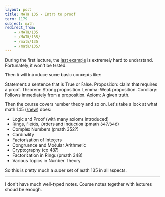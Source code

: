 ```yaml
---
layout: post
title: MATH 135 - Intro to proof
term: 1179
subject: math
redirect_from:
    - /MATH/135
    - /MATH/135/
    - /math/135
    - /math/135/
---
```


During the first lecture, the [last example](https://en.wikipedia.org/wiki/Theorem_on_friends_and_strangers) is extremely hard to understand. Fortunately, it won't be tested.

Then it will introduce some basic concepts like:

>
Statement: a sentence that is True or False.
Proposition: claim that requires a proof.
Theorem: Strong proposition.
Lemma: Weak proposition.
Corollary: Follows immediately from a proposition.
Axiom: A given truth.

Then the course covers number theory and so on. Let's take a look at what math 145 ([snew](http://www.math.uwaterloo.ca/~snew/)) does:
- Logic and Proof (with many axioms introduced)
- Rings, Fields, Orders and Induction (pmath 347/348)
- Complex Numbers (pmath 352?)
- Cardinality
- Factorization of Integers
- Congruence and Modular Arithmetic
- Cryptography (co 487)
- Factorization in Rings (pmath 348)
- Various Topics in Number Theory

So this is pretty much a super set of math 135 in all aspects.

---

I don't have much well-typed notes. Course notes together with lectures shoud be enough.
